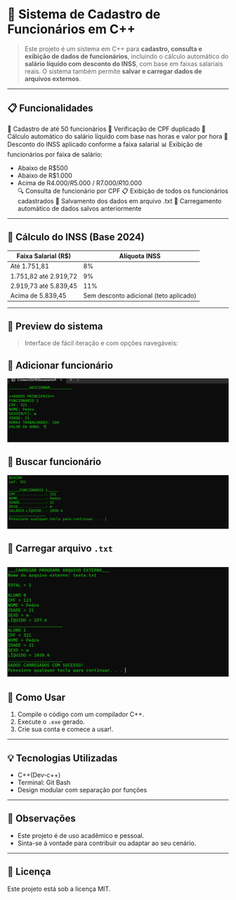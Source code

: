 # 💼 Sistema de Cadastro de Funcionários em C++

> Este projeto é um sistema em C++ para **cadastro, consulta e exibição de dados de funcionários**, incluindo o cálculo automático do **salário líquido com desconto do INSS**, com base em faixas salariais reais. O sistema também permite **salvar e carregar dados de arquivos externos**.
---

## 📋 Funcionalidades

🔢 Cadastro de até 50 funcionários
🧾 Verificação de CPF duplicado
🧮 Cálculo automático do salário líquido com base nas horas e valor por hora
💸 Desconto do INSS aplicado conforme a faixa salarial
📊 Exibição de funcionários por faixa de salário:
  - Abaixo de R$500  
  - Abaixo de R$1.000  
  - Acima de R$4.000 / R$5.000 / R$7.000 / R$10.000  
🔍 Consulta de funcionário por CPF
📋 Exibição de todos os funcionários cadastrados
💾 Salvamento dos dados em arquivo .txt
📂 Carregamento automático de dados salvos anteriormente

---

## 🧾 Cálculo do INSS (Base 2024)

| Faixa Salarial (R$)         | Alíquota INSS |
|-----------------------------|---------------|
| Até 1.751,81                | 8%            |
| 1.751,82 até 2.919,72       | 9%            |
| 2.919,73 até 5.839,45       | 11%           |
| Acima de 5.839,45           | Sem desconto adicional (teto aplicado) |

---

## 📸 Preview do sistema
> Interface de fácil iteração e com opções navegáveis:

## 🪪 Adicionar funcionário
![Adicionar](img/preview-add.png)

## 🔎 Buscar funcionário
![Buscar](img/preview-buscar.png)

## 💾 Carregar arquivo `.txt`
![Carregar](img/preview-carregar.png)
---

## 📂 Como Usar

1. Compile o código com um compilador C++.
2. Execute o `.exe` gerado.
3. Crie sua conta e comece a usar!.

---

## 💡 Tecnologias Utilizadas

- C++(Dev-c++)
- Terminal: Git Bash
- Design modular com separação por funções

---

## 📌 Observações

- Este projeto é de uso acadêmico e pessoal.
- Sinta-se à vontade para contribuir ou adaptar ao seu cenário.

---

## 📝 Licença

Este projeto está sob a licença MIT.  